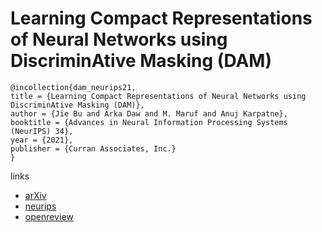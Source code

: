 # Learning Compact Representations of Neural Networks using DiscriminAtive Masking (DAM)

```
@incollection{dam_neurips21,
title = {Learning Compact Representations of Neural Networks using DiscriminAtive Masking (DAM)},
author = {Jie Bu and Arka Daw and M. Maruf and Anuj Karpatne},
booktitle = {Advances in Neural Information Processing Systems (NeurIPS) 34},
year = {2021},
publisher = {Curran Associates, Inc.}
}
```

links
- [arXiv](https://arxiv.org/abs/2110.00684)
- [neurips](https://neurips.cc/Conferences/2021/ScheduleMultitrack?event=26611)
- [openreview](https://openreview.net/forum?id=jE5UVpKhkUG)
